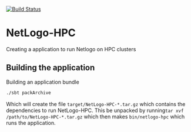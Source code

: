 [![Build Status](https://travis-ci.org/daveol/NetLogo-HPC.svg?branch=master)](https://travis-ci.org/daveol/NetLogo-HPC)
# NetLogo-HPC
Creating a application to run Netlogo on HPC clusters

## Building the application
Building an application bundle
```bash
./sbt packArchive
```

Which will create the file ```target/NetLogo-HPC-*.tar.gz``` which contains the dependencies to run NetLogo-HPC. This
 be unpacked by running```tar xvf /path/to/NetLogo-HPC-*.tar.gz``` which then makes ```bin/netlogo-hpc``` which runs the
 application.
 
